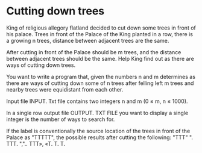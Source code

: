 # Cutting down trees

King of religious allegory flatland decided to cut down some trees in front of his palace. Trees in front of the Palace of the King planted in a row, there is a growing n trees, distance between adjacent trees are the same.

After cutting in front of the Palace should be m trees, and the distance between adjacent trees should be the same. Help King find out as there are ways of cutting down trees.

You want to write a program that, given the numbers n and m determines as there are ways of cutting down some of n trees after felling left m trees and nearby trees were equidistant from each other.

Input file INPUT. Txt file contains two integers n and m (0 ≤ m, n ≤ 1000).

In a single row output file OUTPUT. TXT FILE you want to display a single integer is the number of ways to search for.

If the label is conventionally the source location of the trees in front of the Palace as "TTTTT", the possible results after cutting the following: "TTT" ". TTT. ",".. TTT», «T. T. T.
